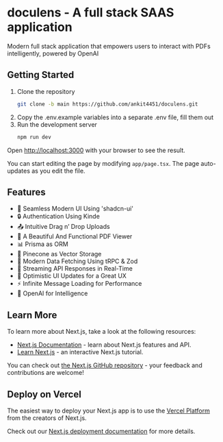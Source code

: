 # doculens - A full stack SAAS application
Modern full stack application that empowers users to interact with PDFs intelligently, powered by OpenAI

## Getting Started

1. Clone the repository
   ```bash
   git clone -b main https://github.com/ankit4451/doculens.git
   ```
2. Copy the .env.example variables into a separate .env file, fill them out
3. Run the development server
   ```bash
   npm run dev
   ```

Open [http://localhost:3000](http://localhost:3000) with your browser to see the result.

You can start editing the page by modifying `app/page.tsx`. The page auto-updates as you edit the file.

## Features
- 🎨 Seamless Modern UI Using 'shadcn-ui'
- 🔒 Authentication Using Kinde
- 📤 Intuitive Drag n’ Drop Uploads
- 📄 A Beautiful And Functional PDF Viewer
- 📊 Prisma as ORM
- 🌲 Pinecone as Vector Storage
- 🔧 Modern Data Fetching Using tRPC & Zod
- 🔄 Streaming API Responses in Real-Time
- 🚀 Optimistic UI Updates for a Great UX
- ⚡ Infinite Message Loading for Performance
- 🧠 OpenAI for Intelligence

## Learn More

To learn more about Next.js, take a look at the following resources:

- [Next.js Documentation](https://nextjs.org/docs) - learn about Next.js features and API.
- [Learn Next.js](https://nextjs.org/learn) - an interactive Next.js tutorial.

You can check out [the Next.js GitHub repository](https://github.com/vercel/next.js) - your feedback and contributions are welcome!


## Deploy on Vercel

The easiest way to deploy your Next.js app is to use the [Vercel Platform](https://vercel.com/new?utm_medium=default-template&filter=next.js&utm_source=create-next-app&utm_campaign=create-next-app-readme) from the creators of Next.js.

Check out our [Next.js deployment documentation](https://nextjs.org/docs/app/building-your-application/deploying) for more details.
